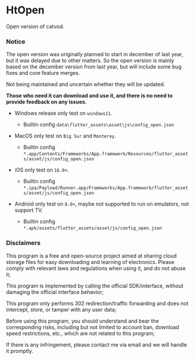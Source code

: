 # HtOpen
Open version of catvod.

### **Notice**

The open version was originally planned to start in december of last year, but it was delayed due to other matters. So the open version is mainly based on the december version from last year, but will include some bug fixes and core feature merges.

Not being maintained and uncertain whether they will be updated.

**Those who need it can download and use it, and there is no need to provide feedback on any issues.**


- Windows release only test on `windows11`.
  
  - Builtin config `data\flutter_assets\asset\js\config_open.json`
- MacOS only test on `Big Sur` and `Monterey`.

  - Builtin config `*.app/Contents/Frameworks/App.framework/Resources/flutter_assets/asset/js/config_open.json`
- iOS only test on `16.0+`.

  - Builtin config `*.ipa/Payload/Runner.app/Frameworks/App.framework/flutter_assets/asset/js/config_open.json` 
- Android only test on `8.0+`, maybe not supported to run on emulators, not support TV.

  - Builtin config `*.apk/assets/flutter_assets/asset/js/config_open.json` 

 ### **Disclaimers**                                                
This program is a free and open-source project aimed at sharing cloud storage files for easy downloading and learning of electronics. Please comply with relevant laws and regulations when using it, and do not abuse it;

This program is implemented by calling the official SDK/interface, without damaging the official interface behavior;

This program only performs 302 redirection/traffic forwarding and does not intercept, store, or tamper with any user data;

Before using this program, you should understand and bear the corresponding risks, including but not limited to account ban, download speed restrictions, etc., which are not related to this program;

If there is any infringement, please contact me via email and we will handle it promptly.



